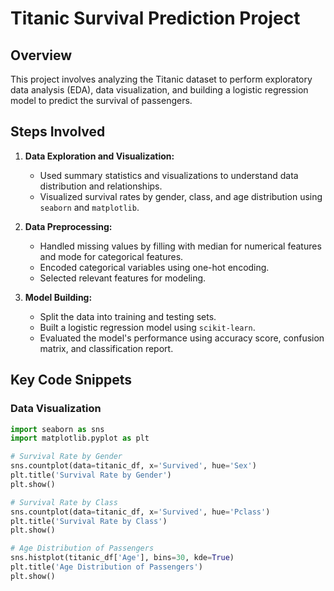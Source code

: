 # Titanic Survival Prediction Project

## Overview

This project involves analyzing the Titanic dataset to perform exploratory data analysis (EDA), data visualization, and building a logistic regression model to predict the survival of passengers.

## Steps Involved

1. **Data Exploration and Visualization:**
   - Used summary statistics and visualizations to understand data distribution and relationships.
   - Visualized survival rates by gender, class, and age distribution using `seaborn` and `matplotlib`.

2. **Data Preprocessing:**
   - Handled missing values by filling with median for numerical features and mode for categorical features.
   - Encoded categorical variables using one-hot encoding.
   - Selected relevant features for modeling.

3. **Model Building:**
   - Split the data into training and testing sets.
   - Built a logistic regression model using `scikit-learn`.
   - Evaluated the model's performance using accuracy score, confusion matrix, and classification report.

## Key Code Snippets

### Data Visualization

```python
import seaborn as sns
import matplotlib.pyplot as plt

# Survival Rate by Gender
sns.countplot(data=titanic_df, x='Survived', hue='Sex')
plt.title('Survival Rate by Gender')
plt.show()

# Survival Rate by Class
sns.countplot(data=titanic_df, x='Survived', hue='Pclass')
plt.title('Survival Rate by Class')
plt.show()

# Age Distribution of Passengers
sns.histplot(titanic_df['Age'], bins=30, kde=True)
plt.title('Age Distribution of Passengers')
plt.show()

 
